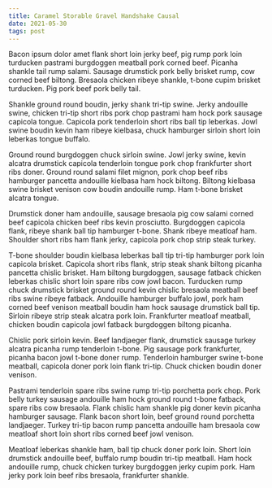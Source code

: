 ```yaml
---
title: Caramel Storable Gravel Handshake Causal
date: 2021-05-30
tags: post
---
```


Bacon ipsum dolor amet flank short loin jerky beef, pig rump pork loin turducken pastrami burgdoggen meatball pork corned beef.  Picanha shankle tail rump salami.  Sausage drumstick pork belly brisket rump, cow corned beef biltong.  Bresaola chicken ribeye shankle, t-bone cupim brisket turducken.  Pig pork beef pork belly tail.

Shankle ground round boudin, jerky shank tri-tip swine.  Jerky andouille swine, chicken tri-tip short ribs pork chop pastrami ham hock pork sausage capicola tongue.  Capicola pork tenderloin short ribs ball tip leberkas.  Jowl swine boudin kevin ham ribeye kielbasa, chuck hamburger sirloin short loin leberkas tongue buffalo.

Ground round burgdoggen chuck sirloin swine.  Jowl jerky swine, kevin alcatra drumstick capicola tenderloin tongue pork chop frankfurter short ribs doner.  Ground round salami filet mignon, pork chop beef ribs hamburger pancetta andouille kielbasa ham hock biltong.  Biltong kielbasa swine brisket venison cow boudin andouille rump.  Ham t-bone brisket alcatra tongue.

Drumstick doner ham andouille, sausage bresaola pig cow salami corned beef capicola chicken beef ribs kevin prosciutto.  Burgdoggen capicola flank, ribeye shank ball tip hamburger t-bone.  Shank ribeye meatloaf ham.  Shoulder short ribs ham flank jerky, capicola pork chop strip steak turkey.

T-bone shoulder boudin kielbasa leberkas ball tip tri-tip hamburger pork loin capicola brisket.  Capicola short ribs flank, strip steak shank biltong picanha pancetta chislic brisket.  Ham biltong burgdoggen, sausage fatback chicken leberkas chislic short loin spare ribs cow jowl bacon.  Turducken rump chuck drumstick brisket ground round kevin chislic bresaola meatball beef ribs swine ribeye fatback.  Andouille hamburger buffalo jowl, pork ham corned beef venison meatball boudin ham hock sausage drumstick ball tip.  Sirloin ribeye strip steak alcatra pork loin.  Frankfurter meatloaf meatball, chicken boudin capicola jowl fatback burgdoggen biltong picanha.

Chislic pork sirloin kevin.  Beef landjaeger flank, drumstick sausage turkey alcatra picanha rump tenderloin t-bone.  Pig sausage pork frankfurter, picanha bacon jowl t-bone doner rump.  Tenderloin hamburger swine t-bone meatball, capicola doner pork loin flank tri-tip.  Chuck chicken boudin doner venison.

Pastrami tenderloin spare ribs swine rump tri-tip porchetta pork chop.  Pork belly turkey sausage andouille ham hock ground round t-bone fatback, spare ribs cow bresaola.  Flank chislic ham shankle pig doner kevin picanha hamburger sausage.  Flank bacon short loin, beef ground round porchetta landjaeger.  Turkey tri-tip bacon rump pancetta andouille ham bresaola cow meatloaf short loin short ribs corned beef jowl venison.

Meatloaf leberkas shankle ham, ball tip chuck doner pork loin.  Short loin drumstick andouille beef, buffalo rump boudin tri-tip meatball.  Ham hock andouille rump, chuck chicken turkey burgdoggen jerky cupim pork.  Ham jerky pork loin beef ribs bresaola, frankfurter shankle.